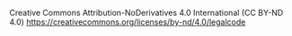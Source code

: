Creative Commons Attribution-NoDerivatives 4.0 International (CC BY-ND 4.0)
https://creativecommons.org/licenses/by-nd/4.0/legalcode